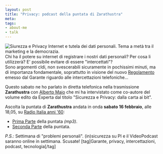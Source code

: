 ```yaml
--- 
layout: post
title: "Privacy: podcast della puntata di Zarathustra"
meta: 
tags: 
- about-me
- talk
---
```

![Siurezza e Privacy](http://bp1.blogger.com/_BKK0Jz1oW30/R7douZN__jI/AAAAAAAAANo/zSL7eFf_qZM/s200/DallaCartaAiBit_big.gif)
Internet e tutela dei dati personali. Tema a metà tra il marketing e la democrazia.  
Chi ha il potere su internet di registrare i nostri dati personali? Per cosa li utilizzerà? E' possibile evitare di essere "intercettati"?  
Sono argomenti cldi, non svescerabili sicuramente in pochissimi minuti, ma di importanza fondamentale, soprattutto in visione del nuovo [Regolamento][3] emesso dal Garante riguardo alle intercettazioni telefoniche...  
  
Questo sabato ne ho parlato in diretta telefonica nella trasmissione **Zarathustra** con [Alberto Maio][1] che mi ha intervistato come co-autore del volume edito da Experta dal titolo "Sicurezza e Privacy: dalla carta ai bit".  
  
Ascolta la puntata di **Zarathustra** andata in onda **sabato 16 febbraio**, alle 18,05, su [Radio Italia anni '60][2]:  
* [Prima Parte](http://www.albertomaio.it/Zarathustra/Zara69.mp3) della puntata *(mp3)*.
* [Seconda Parte](http://www.albertomaio.it/Zarathustra/Zara692.mp3) della puntata.  
  
*P.S.:* Settimana di "problemi personali". (in)sicurezza su PI e il VideoPodcast saranno online in settimana. Scusate! 
[tag]Garante, privacy, intercettazioni, podcast, tecnologia[/tag]
  
[1]: http://albertomaio.blogspot.com/2008/02/privacy-in-rete-chi-ci-osserva.html
[2]: http://www.radioitaliaanni60.it/ 
[3]: http://www.garanteprivacy.it/garante/doc.jsp?ID=1485429
 
